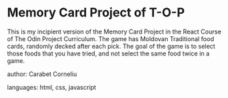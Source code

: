# Memory Card Project of T-O-P

This is my incipient version of the Memory Card Project in the React Course of The Odin Project Curriculum.
The game has Moldovan Traditional food cards, randomly decked after each pick.
The goal of the game is to select those foods that you have tried, and not select the same food twice in a game.


author: Carabet Corneliu

languages: html, css, javascript